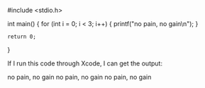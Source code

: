 #include <stdio.h>

int main()
{
    for (int i = 0; i < 3; i++)
    {
        printf("no pain, no gain\n");
    }

    return 0;
}

If I run this code through Xcode, I can get the output:

no pain, no gain
no pain, no gain
no pain, no gain
